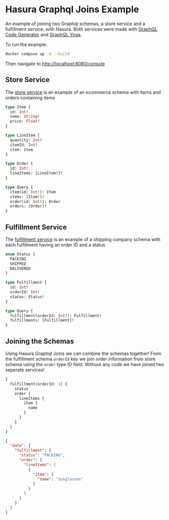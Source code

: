 # Hasura Graphql Joins Example

An example of joining two Graphql schemas, a store service and a fulfillment service, with Hasura. Both services were made with [GraphQL Code Generator](https://www.graphql-code-generator.com/) and [GraphQL Yoga](https://www.graphql-yoga.com/).

To run the example:

```bash
docker compose up -d --build
```

Then navigate to [http://localhost:8080/console](http://localhost:8080/console)

## Store Service

The [store service](store/) is an example of an ecommerce schema with items and orders containing items

```graphql
type Item {
  id: Int!
  name: String!
  price: Float!
}

type LineItem {
  quantity: Int!
  itemId: Int!
  item: Item
}

type Order {
  id: Int!
  lineItems: [LineItem!]!
}

type Query {
  item(id: Int!): Item
  items: [Item!]!
  order(id: Int!): Order
  orders: [Order]!
}
```

## Fulfillment Service

The [fulfillment service](fulfillment/) is an example of a shipping company schema with each fulfillment having an order ID and a status

```graphql
enum Status {
  PACKING
  SHIPPED
  DELIVERED
}

type Fulfillment {
  id: Int!
  orderId: Int!
  status: Status!
}

type Query {
  fulfillment(orderId: Int!): Fulfillment!
  fulfillments: [Fulfillment]!
}
```

## Joining the Schemas

Using Hasura Graphql Joins we can combine the schemas together! From the fulfillment schema `orderId` key we join order information from store schema using the `order` type ID field. Without any code we have joined two seperate services!

```graphql
{
  fulfillment(orderId: 1) {
    status
    order {
      lineItems {
        item {
          name
        }
      }
    }
  }
}
```

```json
{
  "data": {
    "fulfillment": {
      "status": "PACKING",
      "order": {
        "lineItems": [
          {
            "item": {
              "name": "Sunglasses"
            }
          }
        ]
      }
    }
  }
}
```
